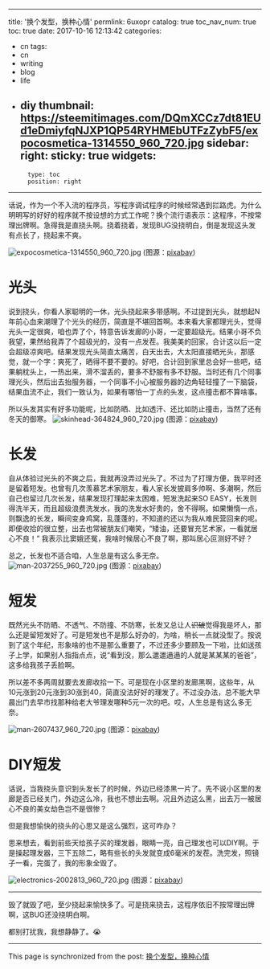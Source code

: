 
---
title: '换个发型，换种心情'
permlink: 6uxopr
catalog: true
toc_nav_num: true
toc: true
date: 2017-10-16 12:13:42
categories:
- cn
tags:
- cn
- writing
- blog
- life
- diy
thumbnail: https://steemitimages.com/DQmXCCz7dt81EUd1eDmiyfqNJXP1QP54RYHMEbUTFzZybF5/expocosmetica-1314550_960_720.jpg
sidebar:
    right:
        sticky: true
widgets:
    -
        type: toc
        position: right
---


话说，作为一个不入流的程序员，写程序调试程序的时候经常遇到拦路虎。为什么明明写的好好的程序就不按设想的方式工作呢？换个流行语表示：这程序，不按常理出牌啊。急得我是直挠头啊。挠着挠着，发现BUG没挠明白，倒是发现这头发有点长了，挠起来不爽。

![expocosmetica-1314550_960_720.jpg](https://steemitimages.com/DQmXCCz7dt81EUd1eDmiyfqNJXP1QP54RYHMEbUTFzZybF5/expocosmetica-1314550_960_720.jpg)
(图源：[pixabay](https://pixabay.com))

# 光头

说到挠头，你看人家聪明的一休，光头挠起来多带感啊。不过提到光头，就想起N年前心血来潮理了个光头的经历，简直是不堪回首啊。本来看大家都理光头，觉得光头一定很爽，咱也弄了个，特意告诉发廊的小哥，一定要超级光。结果小哥不负我望，果然给我弄了个超级光的，没有一点发茬。我美美的回家，合计这以后一定会超级凉爽吧。结果发现光头简直太痛苦，白天出去，大太阳直接晒光头，那感觉，就一个字：爽死了，晒得不要不要的。好吧，合计回到家里总会好一些吧，结果躺枕头上，一热出来，滑不溜丢的，要多不舒服有多不舒服。当时还有几个同事理光头，然后出去抬服务器，一个同事不小心被服务器的边角轻轻撞了一下脑袋，结果血流不止，我们一致认为，如果有哪怕一丁点的头发，这点撞击都不算啥事。

所以头发其实有好多功能呢，比如防晒、比如透汗、还比如防止撞击，当然了还有冬天的御寒。
![skinhead-364824_960_720.jpg](https://steemitimages.com/DQmTFkfcck752HTUbBJi9uLWaTs4qxvAgFqBxNQ7Vm3MyfF/skinhead-364824_960_720.jpg)
(图源：[pixabay](https://pixabay.com))

# 长发
自从体验过光头的不爽之后，我就再没弄过光头了。不过为了打理方便，我平时还是留着短发。也曾有几次羡慕艺术家朋友，看人家长发披肩多帅啊、多潮啊，然后自己也留过几次长发，结果发现打理起来太困难，短发洗起来SO EASY，长发则得洗半天，而且超级浪费洗发水，我的洗发水好贵的，舍不得啊。如果懒惰一点，则飘逸的长发，瞬间变身鸡窝，乱蓬蓬的，不知道的还以为我从难民营回来的呢。即便收拾的很立整，出去也常被朋友们嘲笑，“矮油，还要冒充艺术家，一看就居心不良！” 我表示比窦娥还冤，我啥时候居心不良了啊，那叫居心叵测好不好？

总之，长发也不适合咱，人生总是有这么多无奈。
![man-2037255_960_720.jpg](https://steemitimages.com/DQmPZycgiH6mNLGw2DTJehNGMrhDho49NsgZZQF1KH43fhK/man-2037255_960_720.jpg)
(图源：[pixabay](https://pixabay.com))

# 短发

既然光头不防晒、不透气、不防撞、不防寒，长发又总让人~~识破~~觉得我是坏人，那么还是留短发好了。可是短发也不是那么好办的，为啥，稍长一点就没型了。按说到了这个年纪，形象啥的也不是那么重要了，不过还多少要顾及一下啦，比如送孩子上学，如果别人指指点点，说“看到没，那么邋邋遢遢的人就是某某某的爸爸”，这多给我孩子丢脸啊。

所以差不多两周就要去发廊收拾一下。可是现在小区里的发廊黑啊，这些年，从10元涨到20元涨到30涨到40，简直没法好好的理发了。不过没办法，总不能大早晨出门去早市找那种给老大爷理发哪种5元一次的吧。哎，人生总是有这么多无奈。

![man-2607437_960_720.jpg](https://steemitimages.com/DQmYGhuFVV9mwQJrjMN717WTkHfVXcvNz8of8vMkRWyT3ce/man-2607437_960_720.jpg)
(图源：[pixabay](https://pixabay.com))

# DIY短发

话说，当我挠头意识到头发长了的时候，外边已经漆黑一片了。先不说小区里的发廊是否已经关门，外边这么冷，我也不想出去啊。况且外边这么黑，出去万一被居心不良的美女劫色岂不是很惨？

但是我想愉快的挠头的心思又是这么强烈，这可咋办？

思来想去，看到前些天给孩子买的理发器，眼睛一亮，自己理发也可以DIY啊。于是操起理发器，三下五除二，略有些长的头发就变成6毫米的发茬。洗完发，照镜子一看，完蛋了，我的形象全毁了。

![electronics-2002813_960_720.jpg](https://steemitimages.com/DQmPd23DP5WqiXvnD8Ld62gWj4ZgiNx1CKPAV971A3aZNu5/electronics-2002813_960_720.jpg)
(图源：[pixabay](https://pixabay.com))

---

毁了就毁了吧，至少挠起来愉快多了。可是挠来挠去，这程序依旧不按常理出牌啊，这BUG还没挠明白啊。

都别打扰我，我想静静了。😭

- - -

This page is synchronized from the post: [换个发型，换种心情](https://steemit.com/@oflyhigh/6uxopr)
